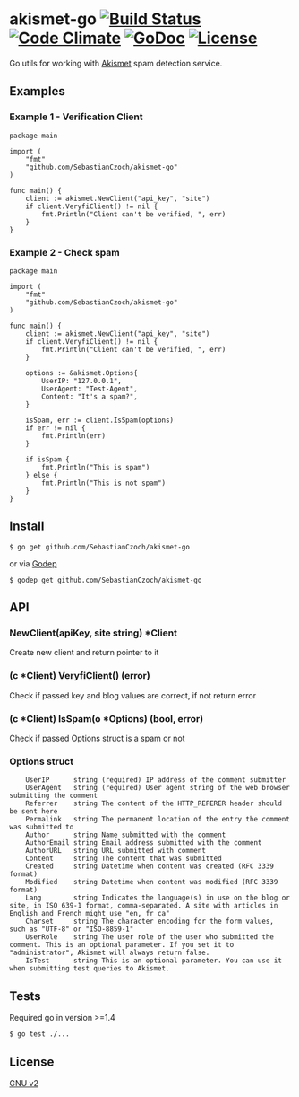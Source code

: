 # akismet-go [![Build Status](https://travis-ci.org/SebastianCzoch/akismet-go.svg?branch=master)](https://travis-ci.org/SebastianCzoch/akismet-go) [![Code Climate](https://codeclimate.com/github/SebastianCzoch/akismet-go/badges/gpa.svg)](https://codeclimate.com/github/SebastianCzoch/akismet-go) [![GoDoc](https://godoc.org/github.com/SebastianCzoch/akismet-go?status.svg)](https://godoc.org/github.com/SebastianCzoch/akismet-go)  [![License](https://img.shields.io/badge/licence-GNU%20v2-green.svg)](./LICENSE)



Go utils for working with [Akismet](http://www.akismet.com/) spam detection service.

## Examples
### Example 1 - Verification Client
```
package main

import (
	"fmt"
	"github.com/SebastianCzoch/akismet-go"
)

func main() {
	client := akismet.NewClient("api_key", "site")
	if client.VeryfiClient() != nil {
		fmt.Println("Client can't be verified, ", err)
	}
}
```

### Example 2 - Check spam
```
package main

import (
	"fmt"
	"github.com/SebastianCzoch/akismet-go"
)

func main() {
	client := akismet.NewClient("api_key", "site")
	if client.VeryfiClient() != nil {
		fmt.Println("Client can't be verified, ", err)
	}

	options := &akismet.Options{
		UserIP: "127.0.0.1",
		UserAgent: "Test-Agent",
		Content: "It's a spam?",
	}

	isSpam, err := client.IsSpam(options)
	if err != nil {
		fmt.Println(err)
	}

	if isSpam {
		fmt.Println("This is spam")
	} else {
		fmt.Println("This is not spam")
	}
}
```
## Install

```
$ go get github.com/SebastianCzoch/akismet-go
````

or via [Godep](https://github.com/tools/godep)
```
$ godep get github.com/SebastianCzoch/akismet-go
```


## API
### NewClient(apiKey, site string) *Client
Create new client and return pointer to it

### (c *Client) VeryfiClient() (error)
Check if passed key and blog values are correct, if not return error

### (c *Client) IsSpam(o *Options) (bool, error)
Check if passed Options struct is a spam or not


### Options struct
```
	UserIP      string (required) IP address of the comment submitter
	UserAgent   string (required) User agent string of the web browser submitting the comment
	Referrer    string The content of the HTTP_REFERER header should be sent here
	Permalink   string The permanent location of the entry the comment was submitted to
	Author      string Name submitted with the comment
	AuthorEmail string Email address submitted with the comment
	AuthorURL   string URL submitted with comment
	Content     string The content that was submitted
	Created     string Datetime when content was created (RFC 3339 format)
	Modified    string Datetime when content was modified (RFC 3339 format)
	Lang        string Indicates the language(s) in use on the blog or site, in ISO 639-1 format, comma-separated. A site with articles in English and French might use "en, fr_ca"
	Charset     string The character encoding for the form values, such as "UTF-8" or "ISO-8859-1"
	UserRole    string The user role of the user who submitted the comment. This is an optional parameter. If you set it to "administrator", Akismet will always return false.
	IsTest      string This is an optional parameter. You can use it when submitting test queries to Akismet.
```
## Tests
Required go in version >=1.4

```
$ go test ./...
````

## License

[GNU v2](./LICENSE)
